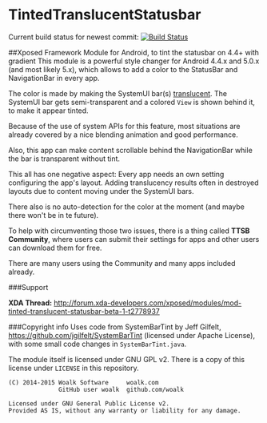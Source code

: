 TintedTranslucentStatusbar
==========================
Current build status for newest commit:
[![Build Status](https://travis-ci.org/woalk/TintedTranslucentStatusbar.svg?branch=master)](https://travis-ci.org/woalk/TintedTranslucentStatusbar)

##Xposed Framework Module for Android, to tint the statusbar on 4.4+ with gradient
This module is a powerful style changer for Android 4.4.x and 5.0.x (and most likely 5.x),
which allows to add a color to the StatusBar and NavigationBar in every app.

The color is made by making the SystemUI bar(s) [translucent](http://developer.android.com/about/versions/android-4.4.html#UI).
The SystemUI bar gets semi-transparent and a colored `View` is shown behind it, to make it appear tinted.

Because of the use of system APIs for this feature, most situations are already covered by a nice blending animation and good performance.

Also, this app can make content scrollable behind the NavigationBar while the bar is transparent without tint.

This all has one negative aspect: Every app needs an own setting configuring the app's layout.
Adding translucency results often in destroyed layouts due to content moving under the SystemUI bars.

There also is no auto-detection for the color at the moment
(and maybe there won't be in te future).

To help with circumventing those two issues, there is a thing called **TTSB Community**,
where users can submit their settings for apps and other users can download them for free.

There are many users using the Community and many apps included already.

###Support

**XDA Thread:**
http://forum.xda-developers.com/xposed/modules/mod-tinted-translucent-statusbar-beta-1-t2778937

###Copyright info
Uses code from SystemBarTint by Jeff Gilfelt, https://github.com/jgilfelt/SystemBarTint
(licensed under Apache License), with some small code changes in `SystemBarTint.java`.

The module itself is licensed under GNU GPL v2.
There is a copy of this license under `LICENSE` in this repository.

```
(C) 2014-2015 Woalk Software     woalk.com
              GitHub user woalk  github.com/woalk

Licensed under GNU General Public License v2.
Provided AS IS, without any warranty or liability for any damage.
```
